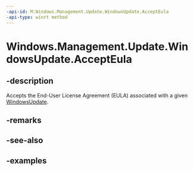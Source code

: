```yaml
---
-api-id: M:Windows.Management.Update.WindowsUpdate.AcceptEula
-api-type: winrt method
---
```


# Windows.Management.Update.WindowsUpdate.AcceptEula

<!--
public void AcceptEula ();
-->


## -description
Accepts the End-User License Agreement (EULA) associated with a given [WindowsUpdate](./windowsupdate.md).

## -remarks

## -see-also

## -examples


